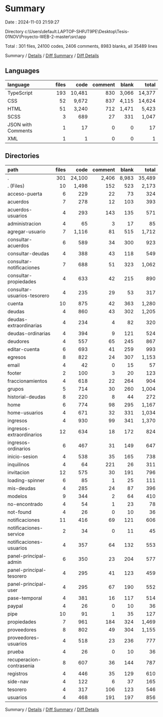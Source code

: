 # Summary

Date : 2024-11-03 21:59:27

Directory c:\\Users\\default.LAPTOP-SHPJT9PE\\Desktop\\Tesis-01NOV\\Proyecto-WEB-2-master\\src\\app

Total : 301 files,  24100 codes, 2406 comments, 8983 blanks, all 35489 lines

Summary / [Details](details.md) / [Diff Summary](diff.md) / [Diff Details](diff-details.md)

## Languages
| language | files | code | comment | blank | total |
| :--- | ---: | ---: | ---: | ---: | ---: |
| TypeScript | 193 | 10,481 | 830 | 3,066 | 14,377 |
| CSS | 52 | 9,672 | 837 | 4,115 | 14,624 |
| HTML | 51 | 3,240 | 712 | 1,471 | 5,423 |
| SCSS | 3 | 689 | 27 | 331 | 1,047 |
| JSON with Comments | 1 | 17 | 0 | 0 | 17 |
| XML | 1 | 1 | 0 | 0 | 1 |

## Directories
| path | files | code | comment | blank | total |
| :--- | ---: | ---: | ---: | ---: | ---: |
| . | 301 | 24,100 | 2,406 | 8,983 | 35,489 |
| . (Files) | 10 | 1,498 | 152 | 523 | 2,173 |
| acceso-puerta | 6 | 229 | 22 | 73 | 324 |
| acuerdos | 7 | 278 | 12 | 103 | 393 |
| acuerdos-usuarios | 4 | 293 | 143 | 135 | 571 |
| administracion | 4 | 65 | 3 | 17 | 85 |
| agregar-usuario | 7 | 1,116 | 81 | 515 | 1,712 |
| consultar-acuerdos | 6 | 589 | 34 | 300 | 923 |
| consultar-deudas | 4 | 388 | 43 | 118 | 549 |
| consultar-notificaciones | 7 | 688 | 51 | 323 | 1,062 |
| consultar-propiedades | 4 | 633 | 42 | 215 | 890 |
| consultar-usuarios-tesorero | 4 | 235 | 29 | 53 | 317 |
| cuenta | 10 | 875 | 42 | 363 | 1,280 |
| deudas | 4 | 860 | 43 | 302 | 1,205 |
| deudas-extraordinarias | 4 | 234 | 4 | 82 | 320 |
| deudas-ordinarias | 4 | 394 | 9 | 121 | 524 |
| deudores | 4 | 557 | 65 | 245 | 867 |
| editar-cuenta | 6 | 693 | 41 | 259 | 993 |
| egresos | 8 | 822 | 24 | 307 | 1,153 |
| email | 4 | 42 | 0 | 15 | 57 |
| footer | 2 | 100 | 3 | 20 | 123 |
| fraccionamientos | 4 | 618 | 22 | 264 | 904 |
| grupos | 5 | 714 | 30 | 260 | 1,004 |
| historial-deudas | 8 | 220 | 8 | 44 | 272 |
| home | 6 | 774 | 98 | 295 | 1,167 |
| home-usuarios | 4 | 671 | 32 | 331 | 1,034 |
| ingresos | 4 | 930 | 99 | 341 | 1,370 |
| ingresos-extraordinarios | 12 | 634 | 18 | 172 | 824 |
| ingresos-ordinarios | 6 | 467 | 31 | 149 | 647 |
| inicio-sesion | 4 | 538 | 35 | 165 | 738 |
| inquilinos | 4 | 64 | 221 | 26 | 311 |
| invitacion | 12 | 575 | 30 | 191 | 796 |
| loading-spinner | 6 | 85 | 1 | 25 | 111 |
| mis-deudas | 4 | 285 | 24 | 87 | 396 |
| modelos | 9 | 344 | 2 | 64 | 410 |
| no-encontrado | 4 | 54 | 1 | 23 | 78 |
| not-found | 4 | 26 | 0 | 10 | 36 |
| notificaciones | 11 | 416 | 69 | 121 | 606 |
| notificaciones-service | 2 | 34 | 0 | 11 | 45 |
| notificaciones-usuarios | 4 | 357 | 64 | 132 | 553 |
| panel-principal-admin | 6 | 350 | 23 | 204 | 577 |
| panel-principal-tesorero | 4 | 295 | 41 | 123 | 459 |
| panel-principal-user | 4 | 295 | 67 | 190 | 552 |
| pase-temporal | 4 | 381 | 16 | 117 | 514 |
| paypal | 4 | 26 | 0 | 10 | 36 |
| pipe | 10 | 91 | 1 | 35 | 127 |
| propiedades | 7 | 961 | 184 | 324 | 1,469 |
| proveedores | 8 | 802 | 49 | 304 | 1,155 |
| proveedores-usuarios | 4 | 518 | 23 | 236 | 777 |
| prueba | 4 | 26 | 0 | 10 | 36 |
| recuperacion-contrasenia | 8 | 607 | 36 | 144 | 787 |
| registros | 4 | 446 | 35 | 129 | 610 |
| side-nav | 4 | 122 | 6 | 37 | 165 |
| tesorero | 4 | 317 | 106 | 123 | 546 |
| usuarios | 4 | 468 | 191 | 197 | 856 |

Summary / [Details](details.md) / [Diff Summary](diff.md) / [Diff Details](diff-details.md)